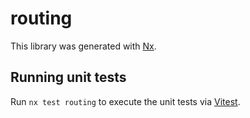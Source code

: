 # routing

This library was generated with [Nx](https://nx.dev).

## Running unit tests

Run `nx test routing` to execute the unit tests via [Vitest](https://vitest.dev/).
